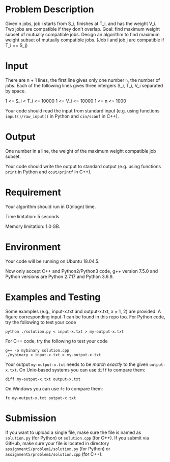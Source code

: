 
# Problem Description

Given n jobs, job i starts from S_i, finishes at T_i, and has the weight V_i. Two jobs are compatible if they don't overlap.  Goal: find maximum weight subset of mutually compatible jobs. Design an algorithm to find maximum weight subset of mutually compatible jobs. (Job i and job j are compatible if T_i == S_j)

# Input

There are n + 1 lines, the first line gives only one number `n`, the number of jobs. Each of the following lines gives three intergers S_i, T_i, V_i separated by space.

1 <= S_i < T_i <= 10000
1 <= V_i <= 10000
1 <= n <= 1000

Your code should read the input from standard input (e.g. 
using functions `input()/raw_input()` in Python and `cin/scanf` in C++).

# Output

One number in a line, the weight of the maximum weight compatible job subset.

Your code should write the output to standard output (e.g. using functions `print` in Python and `cout/printf` in C++).

# Requirement

Your algorithm should run in O(nlogn) time. 

Time limtation: 5 seconds.

Memory limitation: 1.0 GB.

# Environment

Your code will be running on Ubuntu 18.04.5.

Now only accept C++ and Python2/Python3 code, g++ version 7.5.0 and Python versions are Python 2.7.17 and Python 3.6.9.

# Examples and Testing

Some examples (e.g., input-x.txt and output-x.txt, x = 1, 2) are provided. 
A figure corresponding input-1 can be found in this repo too.
For Python code, try the following to test your code
```
python ./solution.py < input-x.txt > my-output-x.txt
```
For C++ code, try the following to test your code
```
g++ -o mybinary solution.cpp
./mybinary < input-x.txt > my-output-x.txt
```

Your output `my-output-x.txt` needs to be *match exactly* to the given `output-x.txt`.
On Unix-based systems you can use `diff` to compare them:
```
diff my-output-x.txt output-x.txt
```
On Windows you can use `fc` to compare them:
```
fc my-output-x.txt output-x.txt
```

# Submission

If you want to upload a single file, make sure the file is named as `solution.py` (for Python) or `solution.cpp` (for C++).
If you submit via GitHub, make sure your file is located in directory `assignment5/problem1/solution.py` (for Python) or `assignment5/problem1/solution.cpp` (for C++).

